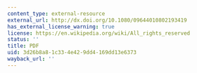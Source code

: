 ```yaml
---
content_type: external-resource
external_url: http://dx.doi.org/10.1080/09644010802193419
has_external_license_warning: true
license: https://en.wikipedia.org/wiki/All_rights_reserved
status: ''
title: PDF
uid: 3d26b8a8-1c33-4e42-9dd4-169dd13e6373
wayback_url: ''
---
```

